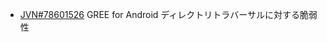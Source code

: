
- [JVN\#78601526](https://www.securecoding.cert.org/confluence/display/android/DRD08-J.+Always+canonicalize+a+URL+received+by+a+content+provider) GREE for Android ディレクトリトラバーサルに対する脆弱性
